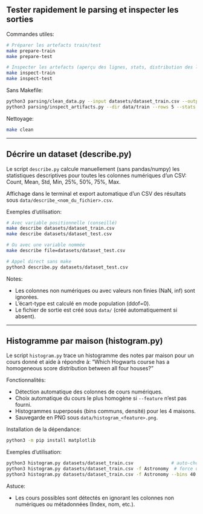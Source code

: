 ## Tester rapidement le parsing et inspecter les sorties

Commandes utiles:

```bash
# Préparer les artefacts train/test
make prepare-train
make prepare-test

# Inspecter les artefacts (aperçu des lignes, stats, distribution des labels)
make inspect-train
make inspect-test
```

Sans Makefile:

```bash
python3 parsing/clean_data.py --input datasets/dataset_train.csv --output_dir data/train
python3 parsing/inspect_artifacts.py --dir data/train --rows 5 --stats
```

Nettoyage:

```bash
make clean
```

---

## Décrire un dataset (describe.py)

Le script `describe.py` calcule manuellement (sans pandas/numpy) les statistiques descriptives pour toutes les colonnes numériques d’un CSV: Count, Mean, Std, Min, 25%, 50%, 75%, Max.

Affichage dans le terminal et export automatique d’un CSV des résultats sous `data/describe_<nom_du_fichier>.csv`.

Exemples d’utilisation:

```bash
# Avec variable positionnelle (conseillé)
make describe datasets/dataset_train.csv
make describe datasets/dataset_test.csv

# Ou avec une variable nommée
make describe file=datasets/dataset_test.csv

# Appel direct sans make
python3 describe.py datasets/dataset_test.csv
```

Notes:
- Les colonnes non numériques ou avec valeurs non finies (NaN, inf) sont ignorées.
- L’écart-type est calculé en mode population (ddof=0).
- Le fichier de sortie est créé sous `data/` (créé automatiquement si absent).

---

## Histogramme par maison (histogram.py)

Le script `histogram.py` trace un histogramme des notes par maison pour un cours donné et aide à répondre à:
“Which Hogwarts course has a homogeneous score distribution between all four houses?”

Fonctionnalités:
- Détection automatique des colonnes de cours numériques.
- Choix automatique du cours le plus homogène si `--feature` n’est pas fourni.
- Histogrammes superposés (bins communs, densité) pour les 4 maisons.
- Sauvegarde en PNG sous `data/histogram_<feature>.png`.

Installation de la dépendance:

```bash
python3 -m pip install matplotlib
```

Exemples d’utilisation:

```bash
python3 histogram.py datasets/dataset_train.csv              # auto-choisit le cours
python3 histogram.py datasets/dataset_train.csv -f Astronomy  # force une feature
python3 histogram.py datasets/dataset_train.csv -f Astronomy --bins 40 --no-show
```

Astuce:
- Les cours possibles sont détectés en ignorant les colonnes non numériques ou métadonnées (Index, nom, etc.).
